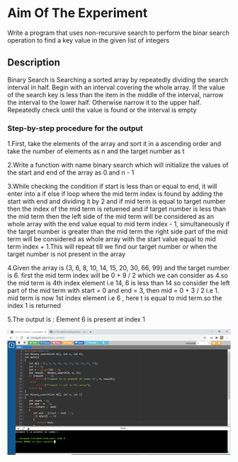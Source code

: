 # Aim Of The Experiment
Write a program that uses non-recursive search to perform the binar search operation to find a key value in the given list of integers
## Description
Binary Search is Searching a sorted array by repeatedly dividing the search interval in half. Begin with an interval covering the whole array. If the value of the search key is less than the item in the middle of the interval, narrow the interval to the lower half. Otherwise narrow it to the upper half. Repeatedly check until the value is found or the interval is empty
### Step-by-step procedure for the output
1.First, take the elements of the array and sort it in a ascending order and take the number of elements as n and the target number as t

2.Write a function with name binary search which will initialize the values of the start and  end of the array as 0 and n - 1

3.While checking the condition if start is less than or equal to end, it will enter into a if else if loop where the mid term index is found by adding the start with end and dividing it by 2 and if mid term is equal to target number then the index of the mid term is retuened and if target number is less than the mid term then the left side of the mid term will be considered as an whole array with the end value equal to mid term index - 1, simultaneously if the target number is greater than the mid term the right side part of the mid term will be considered as whole array with the start value equal to mid term index + 1.This will repeat till we find our target number or when the target number is not present in the array

4.Given the array is {3, 6, 8, 10, 14, 15, 20, 30, 66, 99} and the target number is 6. first the mid term index will be 0 + 9 / 2 which we can consider as 4.so the mid term is 4th index element i.e 14, 6 is less than 14 so consider the left part of the mid term with start = 0 and end = 3, then mid = 0 + 3 / 2 i.e 1. mid term is now 1st index element i.e 6 , here t is equal to mid term.so the index 1 is returned

5.The output is : Element 6 is present at index 1

![Output1](output6.png)

